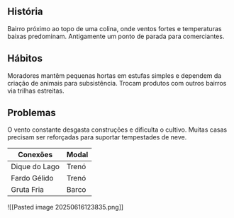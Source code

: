 ## História  
Bairro próximo ao topo de uma colina, onde ventos fortes e temperaturas baixas predominam. Antigamente um ponto de parada para comerciantes.

## Hábitos  
Moradores mantêm pequenas hortas em estufas simples e dependem da criação de animais para subsistência. Trocam produtos com outros bairros via trilhas estreitas.

## Problemas  
O vento constante desgasta construções e dificulta o cultivo. Muitas casas precisam ser reforçadas para suportar tempestades de neve.

| Conexões      | Modal |
| ------------- | ----- |
| Dique do Lago | Trenó |
| Fardo Gélido  | Trenó |
| Gruta Fria    | Barco |
![[Pasted image 20250616123835.png]]